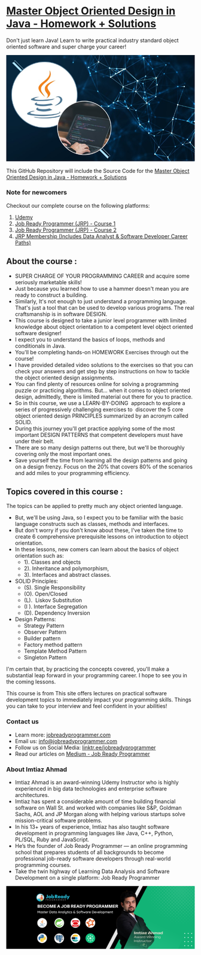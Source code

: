 # [Master Object Oriented Design in Java - Homework + Solutions](https://www.udemy.com/course/mastering-object-oriented-design-in-java/)

Don't just learn Java! Learn to write practical industry standard object oriented software and super charge your career!

<img title="JRP Master Object Oriented Design in Java Course New Banner" alt="JRP Master Object Oriented Design in Java Course New Banner" src="https://raw.githubusercontent.com/JobReadyProgrammer/Master-Object-Oriented-Design-in-Java/refs/heads/main/JRP%20Master%20Object%20Oriented%20Design%20in%20Java%20Course%20New%20Banner.jpg">

This GitHub Repository will include the Source Code for the [Master Object Oriented Design in Java - Homework + Solutions](https://www.udemy.com/course/mastering-object-oriented-design-in-java/)

### Note for newcomers

Checkout our complete course on the following platforms:
1. [Udemy](https://www.udemy.com/course/mastering-object-oriented-design-in-java/)
2. [Job Ready Programmer (JRP) - Course 1](https://www.jobreadyprogrammer.com/p/master-object-oriented-design-in-java)
2. [Job Ready Programmer (JRP) - Course 2](https://www.jobreadyprogrammer.com/p/practical-design-patterns-in-java)
3. [JRP Membership (Includes Data Analyst & Software Developer Career Paths)](https://www.jobreadyprogrammer.com/p/all-access-pass?coupon_code=GET_HIRED_ALREADY)

## About the course :

- SUPER CHARGE OF YOUR PROGRAMMING CAREER and acquire some seriously marketable skills!
- Just because you learned how to use a hammer doesn't mean you are ready to construct a building.
- Similarly, It's not enough to just understand a programming language. That's just a tool that can be used to develop various programs. The real craftsmanship is in software DESIGN.
- This course is designed to take a junior level programmer with limited knowledge about object orientation to a competent level object oriented software designer!
- I expect you to understand the basics of loops, methods and conditionals in Java.
- You'll be completing hands-on HOMEWORK Exercises through out the course!
- I have provided detailed video solutions to the exercises so that you can check your answers and get step by step instructions on how to tackle the object oriented design assignments.
- You can find plenty of resources online for solving a programming puzzle or practicing algorithms. But… when it comes to object oriented design, admittedly, there is limited material out there for you to practice.
- So in this course, we use a LEARN-BY-DOING  approach to explore a series of progressively challenging exercises to  discover the 5 core object oriented design PRINCIPLES summarized by an acronym called SOLID.
- During this journey you'll get practice applying some of the most important DESIGN PATTERNS that competent developers must have under their belt.
- There are so many design patterns out there, but we'll be thoroughly covering only the most important ones.
- Save yourself the time from learning all the design patterns and going on a design frenzy. Focus on the 20% that covers 80% of the scenarios and add miles to your programming efficiency.  

## Topics covered in this course :

The topics can be applied to pretty much any object oriented language. 
- But, we'll be using Java, so I expect you to be familiar with the basic language constructs such as classes, methods and interfaces. 
- But don't worry if you don't know about these, I've taken the time to create 6 comprehensive prerequisite lessons on introduction to object orientation. 
- In these lessons, new comers can learn about the basics of object orientation such as:  
  - 1). Classes and objects
  - 2). Inheritance and polymorphism,
  - 3). Interfaces and abstract classes.    
- SOLID Principles:
  - (S). Single Responsibility
  - (O). Open/Closed
  - (L).  Liskov Substitution
  - (I ). Interface Segregation
  - (D). Dependency Inversion    
- Design Patterns:
  - Strategy Pattern
  - Observer Pattern
  - Builder pattern
  - Factory method pattern
  - Template Method Pattern
  - Singleton Pattern  

I'm certain that, by practicing the concepts covered, you'll make a substantial leap forward in your programming career. I hope to see you in the coming lessons. 

This course is from This site offers lectures on practical software development topics to immediately impact your programming skills. Things you can take to your interview and feel confident in your abilities!

### Contact us
- Learn more: [jobreadyprogrammer.com](https://jobreadyprogrammer.com/)
- Email us: info@jobreadyprogrammer.com
- Follow us on Social Media: [linktr.ee/jobreadyprogrammer](https://linktr.ee/jobreadyprogrammer)
- Read our articles on [Medium - Job Ready Programmer](https://jobreadyprogrammer.medium.com/)

### About Imtiaz Ahmad

- Imtiaz Ahmad is an award-winning Udemy Instructor who is highly experienced in big data technologies and enterprise software architectures.
- Imtiaz has spent a considerable amount of time building financial software on Wall St. and worked with companies like S&P, Goldman Sachs, AOL and JP Morgan along with helping various startups solve mission-critical software problems.
- In his 13+ years of experience, Imtiaz has also taught software development in programming languages like Java, C++, Python, PL/SQL, Ruby and JavaScript.
- He’s the founder of Job Ready Programmer — an online programming school that prepares students of all backgrounds to become professional job-ready software developers through real-world programming courses.
- Take the twin highway of Learning Data Analysis and Software Development on a single platform: Job Ready Programmer

<img title="a title" alt="Alt text" src="https://raw.githubusercontent.com/JobReadyProgrammer/JobReadyProgrammer/main/JRP_GitHub_Banner.png" onclick="https://www.jobreadyprogrammer.com/p/all-access-pass?coupon_code=GET_HIRED_ALREADY">
